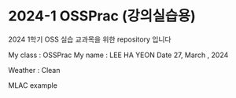 # 2024-1 OSSPrac (강의실습용)
2024 1학기 OSS 실습 교과목을 위한 repository 입니다

My class : OSSPrac
My name : LEE HA YEON
Date 27, March , 2024

Weather :  Clean

MLAC example 